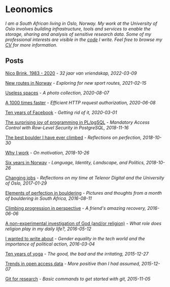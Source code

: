 
# Leonomics

_I am a South African living in Oslo, Norway. My work at the University of Oslo involves building infrastructure, tools and services to enable the storage, sharing and analysis of sensitive research data. Some of my professional interests are visible in the [code](https://github.com/leondutoit) I write. Feel free to browse my [CV](https://leonomics.com/cv.html) for more information._

## Posts

[Nico Brink, 1983 - 2020](https://leonomics.com/Nico.html) - _32 jaar van vriendskap, 2022-03-09_

[New routes in Norway](https://leonomics.com/new-routes-in-norway.html) - _Exploring for new sport routes, 2021-02-15_

[Useless spaces](https://leonomics.com/useless-spaces.html) - _A photo collection, 2020-08-07_

[A 1000 times faster](https://leonomics.com/a-1000-times-faster.html) - _Efficient HTTP request authorization, 2020-06-08_

[Ten years of Facebook](https://leonomics.com/ten-years-of-facebook.html) - _Getting rid of it, 2020-03-01_

[The surprising joy of programming in PL/pgSQL](https://leonomics.com/the-surprising-joy-of-plpgsql.html) - _Mandatory Access Control with Row-Level Security in PostgreSQL, 2018-11-16_

[The best boulder I have ever climbed](https://leonomics.com/the-best-boulder-ive-ever-climbed.html) - _Reflections on perfection, 2018-10-30_

[Why I work](https://leonomics.com/why-i-work.html) - _On motivation, 2018-10-26_

[Six years in Norway](https://leonomics.com/six-years-in-norway.html) - _Language, Identity, Landscape, and Politics, 2018-10-26_

[Changing jobs](https://leonomics.com/changing-jobs.html) -
_Reflections on my time at Telenor Digital and the University of Oslo, 2017-01-29_

[Elements of perfection in bouldering](https://leonomics.com/elements-of-perfection-in-bouldering.html) - _Pictures and thoughts from a month of bouldering in South Africa, 2016-08-11_

[Climbing progression in perspective](https://leonomics.com/climbing-progression-in-perspective.html) - _A friend's amazing recovery, 2016-06-06_

[A non-experimental investigation of God (and/or religion)](https://leonomics.com/a-non-experimental-investigation-of-god.html) - _What role does religion play in my daily life?, 2016-05-12_

[I wanted to write about](https://leonomics.com/i-wanted-to-write-about.html) - _Gender equality in the tech world and the importance of political action, 2016-03-04_

[Ten years of yoga](https://leonomics.com/ten-years-of-yoga.html) - _The good, the bad and the irritating, 2015-12-27_

[Trends in open access data](https://leonomics.com/trends-in-open-data.html) - _More positive than I had assumed, 2015-12-07_

[Git for research](https://leonomics.com/git-for-research.html) - _Basic commands to get started with git, 2015-11-05_
